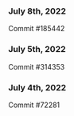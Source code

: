 ### July 8th, 2022

Commit #185442

### July 5th, 2022

Commit #314353


### July 4th, 2022

Commit #72281
